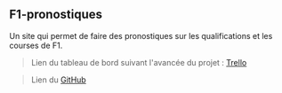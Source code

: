 ## F1-pronostiques

Un site qui permet de faire des pronostiques sur les qualifications et les courses de F1.


> Lien du tableau de bord suivant l'avancée du projet : [Trello](https://trello.com/invite/b/MYnBSnYb/21feefc015b80c928f40e4aae8b7d34c/f1-pronostiques)

>Lien du [GitHub](https://github.com/Yohann-May/F1-pronostiques)